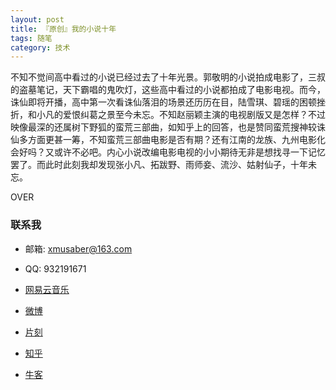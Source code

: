 ```yaml
---
layout: post
title: 『原创』我的小说十年
tags: 随笔
category: 技术
---
```


不知不觉间高中看过的小说已经过去了十年光景。郭敬明的小说拍成电影了，三叔的盗墓笔记，天下霸唱的鬼吹灯，这些高中看过的小说都拍成了电影电视。而今，诛仙即将开播，高中第一次看诛仙落泪的场景还历历在目，陆雪琪、碧瑶的困顿挫折，和小凡的爱恨纠葛之景至今未忘。不知赵丽颖主演的电视剧版又是怎样？不过映像最深的还属树下野狐的蛮荒三部曲，如知乎上的回答，也是赞同蛮荒搜神较诛仙多方面更甚一筹，不知蛮荒三部曲电影是否有期？还有江南的龙族、九州电影化会好吗？又或许不必吧。内心小说改编电影电视的小小期待无非是想找寻一下记忆罢了。而此时此刻我却发现张小凡、拓跋野、雨师妾、流沙、姑射仙子，十年未忘。


OVER

### 联系我

- 邮箱: xmusaber@163.com
- QQ: 932191671
- [网易云音乐](http://music.163.com/#/user/home?id=63589002)
- [微博](http://weibo.com/u/1662536394)
- [片刻](http://pianke.me/profile/1924980/)
- [知乎](https://www.zhihu.com/people/tao-xiao-xiao-99)
- [牛客](http://www.nowcoder.com/profile/213475)


  [1]: das